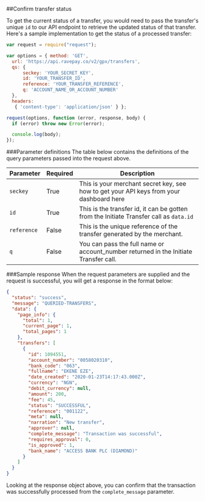 
##Confirm transfer status

To get the current status of a transfer, you would need to pass the transfer's unique `id` to our API endpoint to retrieve the updated status of that transfer. Here's a sample implementation to get the status of a processed transfer:

```javascript
var request = require("request");

var options = { method: 'GET',
  url: 'https://api.ravepay.co/v2/gpx/transfers',
  qs: { 
	  seckey: 'YOUR_SECRET_KEY', 
	  id: 'YOUR_TRANSFER_ID', 
	  reference: 'YOUR_TRANSFER_REFERENCE', 
	  q: 'ACCOUNT_NAME_OR_ACCOUNT_NUMBER' 
  },
  headers:
   { 'content-type': 'application/json' } };

request(options, function (error, response, body) {
  if (error) throw new Error(error);

  console.log(body);
});

```

###Parameter definitions
The table below contains the definitions of the query parameters passed into the request above.

| Parameter 	| Required 	| Description 	|
|-----------------	|----------	|---------------------------------------------------------------------------------------------------------------------------------------------------------------------------------------------------------------------------------------------------	|
| `seckey` 	| True 	| This is your merchant secret key, see how to get your API keys from your dashboard here 	|
| `id` 	| True 	| This is the transfer id, it can be gotten from the Initiate Transfer call as `data.id` 	|
| `reference` 	| False 	| This is the unique reference of the transfer generated by the merchant. | 
| `q` 	| False 	| You can pass the full name or account_number returned in the Initiate Transfer call. | 


###Sample response
When the request parameters are supplied and the request is successful, you will get a response in the format below:

```json
{
  "status": "success",
  "message": "QUERIED-TRANSFERS",
  "data": {
    "page_info": {
      "total": 1,
      "current_page": 1,
      "total_pages": 1
    },
    "transfers": [
      {
        "id": 1094551,
        "account_number": "0058020310",
        "bank_code": "063",
        "fullname": "EKENE EZE",
        "date_created": "2020-01-23T14:17:43.000Z",
        "currency": "NGN",
        "debit_currency": null,
        "amount": 200,
        "fee": 45,
        "status": "SUCCESSFUL",
        "reference": "001122",
        "meta": null,
        "narration": "New transfer",
        "approver": null,
        "complete_message": "Transaction was successful",
        "requires_approval": 0,
        "is_approved": 1,
        "bank_name": "ACCESS BANK PLC (DIAMOND)"
      }
    ]
  }
}

```
Looking at the response object above, you can confirm that the transaction was successfully processed from the `complete_message` parameter.
